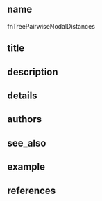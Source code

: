 ## name
fnTreePairwiseNodalDistances
## title
## description
## details
## authors
## see_also
## example
## references
